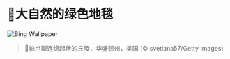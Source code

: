 # 🔖大自然的绿色地毯

![Bing Wallpaper](https://www.bing.com/th?id=OHR.PalouseWA_ZH-CN2552273820_1920x1080.jpg&rf=LaDigue_1920x1080.jpg&pid=hp)

> 📝帕卢斯连绵起伏的丘陵，华盛顿州，美国 (© svetlana57/Getty Images)
